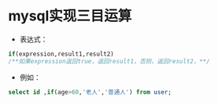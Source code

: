 # mysql实现三目运算

 - 表达式：
 ```sql
 if(expression,result1,result2)
 /**如果expression返回true，返回result1，否则，返回result2，**/
 ```
 - 例如：
 ```sql
 select id ,if(age>60,'老人','普通人') from user;
 ```
